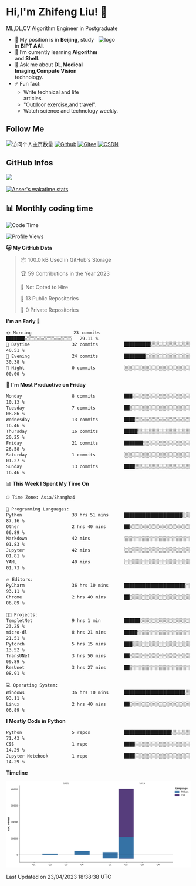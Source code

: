 <!--
**stonedada/stonedada** is a ✨ _special_ ✨ repository because its `README.md` (this file) appears on your GitHub profile.

Here are some ideas to get you started:

- 🔭 I’m currently working on ...
- 🌱 I’m currently learning ...
- 👯 I’m looking to collaborate on ...
- 🤔 I’m looking for help with ...
- 💬 Ask me about ...
- 📫 How to reach me: ...
- 😄 Pronouns: ...
- ⚡ Fun fact: ...
-->
# Hi,I'm Zhifeng Liu! 👋
ML,DL,CV Algorithm Engineer in Postgraduate

<img src="https://github-readme-stats-git-masterrstaa-rickstaa.vercel.app/api?username=stonedada&show_icons=true&count_private=true&theme=vue" alt="logo" height="160" align="right" width="50%" />

- 🔭 My position is in **Beijing**, study in **BIPT AAI**.
- 🌱 I’m currently learning **Algorithm** and **Shell**.
- 💬 Ask me about **DL,Medical Imaging,Compute Vision** technology.
- ⚡ Fun fact: 
  - Write technical and life articles.
  - "Outdoor exercise,and travel".
  - Watch science and technology weekly.

## Follow Me
![访问个人主页数量](https://komarev.com/ghpvc/?username=stonedada&color=green)
[![Github](https://img.shields.io/github/followers/stonedada?label=Github&style=social)](https://github.com/stonedada)
[![Gitee](https://img.shields.io/badge/-Gitee-EA4335?style=flat-square&logo=Gitee&logoColor=white)](https://gitee.com/liu-shitou)
[![CSDN](https://img.shields.io/badge/-CSDN-c14438?style=flat-square&logo=C&logoColor=white)](https://blog.csdn.net/weixin_43913261?type=blog)
## GitHub Infos
<!--
<img src="https://github-profile-trophy.vercel.app/?username=stonedada&theme=flat&column=7" alt="logo" height="160" align="center" style="margin: auto;" />
[![GitHub Streak](https://github-readme-streak-stats.herokuapp.com/?user=stonedada&theme=vue)](https://github.com/stonedada)
-->
<a href="https://github.com/stonedada">
  <img src="https://github-readme-stats-git-masterrstaa-rickstaa.vercel.app/api/top-langs/?username=stonedada&layout=compact&theme=vue" />
</a>

[![Anser's wakatime stats](https://github-readme-stats.vercel.app/api/wakatime?username=stonedada&layout=compact&custom_title=Wakatime%20Stats%20(this%20week))](https://wakatime.com/@stonedada)


## :bar_chart: Monthly coding time

<!--START_SECTION:waka-->
![Code Time](http://img.shields.io/badge/Code%20Time-64%20hrs%2057%20mins-blue)

![Profile Views](http://img.shields.io/badge/Profile%20Views-4-blue)

**🐱 My GitHub Data** 

> 📦 100.0 kB Used in GitHub's Storage 
 > 
> 🏆 59 Contributions in the Year 2023
 > 
> 🚫 Not Opted to Hire
 > 
> 📜 13 Public Repositories 
 > 
> 🔑 0 Private Repositories 
 > 
**I'm an Early 🐤** 

```text
🌞 Morning                23 commits          ███████░░░░░░░░░░░░░░░░░░   29.11 % 
🌆 Daytime                32 commits          ██████████░░░░░░░░░░░░░░░   40.51 % 
🌃 Evening                24 commits          ████████░░░░░░░░░░░░░░░░░   30.38 % 
🌙 Night                  0 commits           ░░░░░░░░░░░░░░░░░░░░░░░░░   00.00 % 
```
📅 **I'm Most Productive on Friday** 

```text
Monday                   8 commits           ███░░░░░░░░░░░░░░░░░░░░░░   10.13 % 
Tuesday                  7 commits           ██░░░░░░░░░░░░░░░░░░░░░░░   08.86 % 
Wednesday                13 commits          ████░░░░░░░░░░░░░░░░░░░░░   16.46 % 
Thursday                 16 commits          █████░░░░░░░░░░░░░░░░░░░░   20.25 % 
Friday                   21 commits          ███████░░░░░░░░░░░░░░░░░░   26.58 % 
Saturday                 1 commits           ░░░░░░░░░░░░░░░░░░░░░░░░░   01.27 % 
Sunday                   13 commits          ████░░░░░░░░░░░░░░░░░░░░░   16.46 % 
```


📊 **This Week I Spent My Time On** 

```text
🕑︎ Time Zone: Asia/Shanghai

💬 Programming Languages: 
Python                   33 hrs 51 mins      ██████████████████████░░░   87.16 % 
Other                    2 hrs 40 mins       ██░░░░░░░░░░░░░░░░░░░░░░░   06.89 % 
Markdown                 42 mins             ░░░░░░░░░░░░░░░░░░░░░░░░░   01.83 % 
Jupyter                  42 mins             ░░░░░░░░░░░░░░░░░░░░░░░░░   01.81 % 
YAML                     40 mins             ░░░░░░░░░░░░░░░░░░░░░░░░░   01.73 % 

🔥 Editors: 
PyCharm                  36 hrs 10 mins      ███████████████████████░░   93.11 % 
Chrome                   2 hrs 40 mins       ██░░░░░░░░░░░░░░░░░░░░░░░   06.89 % 

🐱‍💻 Projects: 
TempletNet               9 hrs 1 min         ██████░░░░░░░░░░░░░░░░░░░   23.25 % 
micro-dl                 8 hrs 21 mins       █████░░░░░░░░░░░░░░░░░░░░   21.51 % 
Pytorch                  5 hrs 15 mins       ███░░░░░░░░░░░░░░░░░░░░░░   13.52 % 
TransUNet                3 hrs 50 mins       ██░░░░░░░░░░░░░░░░░░░░░░░   09.89 % 
ResUnet                  3 hrs 27 mins       ██░░░░░░░░░░░░░░░░░░░░░░░   08.91 % 

💻 Operating System: 
Windows                  36 hrs 10 mins      ███████████████████████░░   93.11 % 
Linux                    2 hrs 40 mins       ██░░░░░░░░░░░░░░░░░░░░░░░   06.89 % 
```

**I Mostly Code in Python** 

```text
Python                   5 repos             ██████████████████░░░░░░░   71.43 % 
CSS                      1 repo              ████░░░░░░░░░░░░░░░░░░░░░   14.29 % 
Jupyter Notebook         1 repo              ████░░░░░░░░░░░░░░░░░░░░░   14.29 % 
```



**Timeline**

![Lines of Code chart](https://raw.githubusercontent.com/stonedada/stonedada/main/assets/bar_graph.png)


 Last Updated on 23/04/2023 18:38:38 UTC
<!--END_SECTION:waka-->